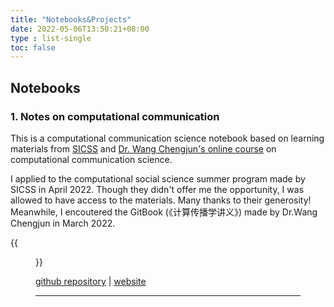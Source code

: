 ```yaml
---
title: "Notebooks&Projects"
date: 2022-05-06T13:50:21+08:00
type : list-single
toc: false
---
```

## Notebooks

### 1. Notes on computational communication

This is a computational communication science notebook based on learning materials from [SICSS](https://sicss.io/curriculum) and [Dr. Wang Chengjun's online course](https://chengjun.github.io/mybook/index.html) on computational communication science.

I applied to the computational social science summer program made by SICSS in April 2022. Though they didn't offer me the opportunity, I was allowed to have access to the materials. Many thanks to their generosity! Meanwhile, I encoutered the GitBook (《计算传播学讲义》) made by Dr.Wang Chengjun in March 2022. 

{{<figure src="/image/cc_rise.jpg">}}

[github repository](https://github.com/KristenJZ/Computational-communication-science-note) | [website]()

***

